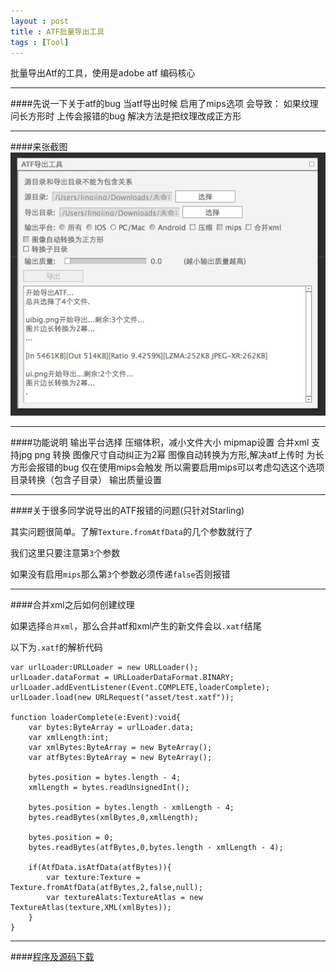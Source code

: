 ```yaml
---
layout : post
title : ATF批量导出工具
tags : [Tool]
---
```


批量导出Atf的工具，使用是adobe atf 编码核心
 

----------

####先说一下关于atf的bug
	当atf导出时候 启用了mips选项 会导致：
	如果纹理问长方形时 上传会报错的bug
	解决方法是把纹理改成正方形
	 

----------

####来张截图
<img src="/assets/images/atftool_view.png" alt="截图" class="img-rounded">
 

----------

####功能说明
	输出平台选择
	压缩体积，减小文件大小
	mipmap设置
	合并xml
	支持jpg png 转换
	图像尺寸自动纠正为2幂
	图像自动转换为方形,解决atf上传时 为长方形会报错的bug 仅在使用mips会触发 所以需要启用mips可以考虑勾选这个选项
	目录转换（包含子目录）
	输出质量设置
	 

----------

####关于很多同学说导出的ATF报错的问题(只针对Starling)
	
其实问题很简单。了解`Texture.fromAtfData`的几个参数就行了

我们这里只要注意第`3`个参数

如果没有启用`mips`那么第`3`个参数必须传递`false`否则报错
 

----------
	
	
####合并xml之后如何创建纹理

如果选择`合并xml`，那么合并atf和xml产生的新文件会以`.xatf`结尾

以下为`.xatf`的解析代码
	
	var urlLoader:URLLoader = new URLLoader();
	urlLoader.dataFormat = URLLoaderDataFormat.BINARY;
	urlLoader.addEventListener(Event.COMPLETE,loaderComplete);
	urlLoader.load(new URLRequest("asset/test.xatf"));
	
	function loaderComplete(e:Event):void{
		var bytes:ByteArray = urlLoader.data;
		var xmlLength:int;
		var xmlBytes:ByteArray = new ByteArray();
		var atfBytes:ByteArray = new ByteArray();
		
		bytes.position = bytes.length - 4;
		xmlLength = bytes.readUnsignedInt();
		
		bytes.position = bytes.length - xmlLength - 4;
		bytes.readBytes(xmlBytes,0,xmlLength);
		
		bytes.position = 0;
		bytes.readBytes(atfBytes,0,bytes.length - xmlLength - 4);
		
		if(AtfData.isAtfData(atfBytes)){
			var texture:Texture = Texture.fromAtfData(atfBytes,2,false,null);
			var textureAlats:TextureAtlas = new TextureAtlas(texture,XML(xmlBytes));
		}
	}
	 

----------

####[程序及源码下载](http://zmliu.github.io/2013/12/17/StarlingSwfToolUpdate/)
	